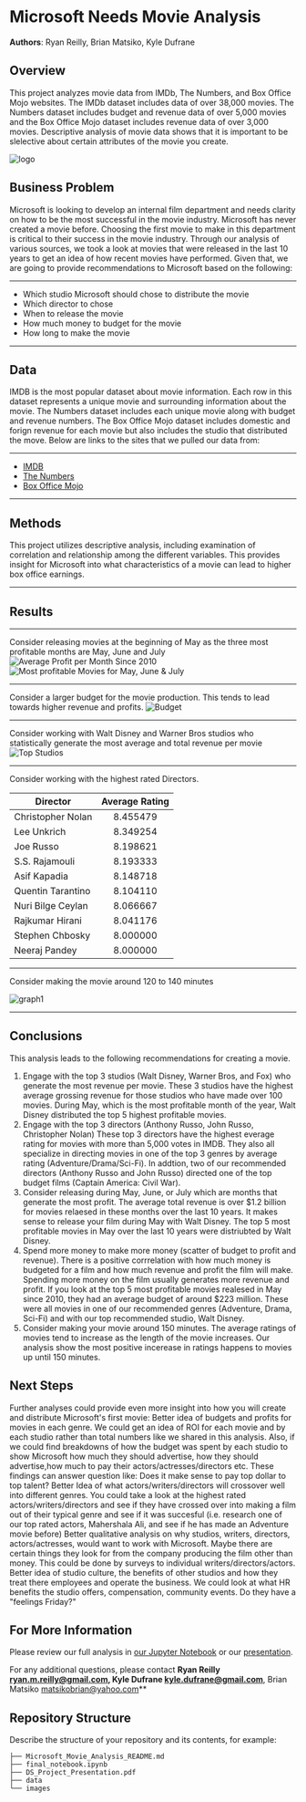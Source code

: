 # Microsoft Needs Movie Analysis

**Authors**: Ryan Reilly, Brian Matsiko, Kyle Dufrane

## Overview

This project analyzes movie data from IMDb, The Numbers, and Box Office Mojo websites. The IMDb dataset includes data of over 38,000 movies. The Numbers dataset includes budget and revenue data of over 5,000 movies and the Box Office Mojo dataset includes revenue data of over 3,000 movies. Descriptive analysis of movie data shows that it is important to be slelective about certain attributes of the movie you create.

![logo](images/logo.jpeg)

## Business Problem

Microsoft is looking to develop an internal film department and needs clarity on how to be the most successful in the movie industry. Microsoft has never created a movie before. Choosing the first movie to make in this department is critical to their success in the movie industry. Through our analysis of various sources, we took a look at movies that were released in the last 10 years to get an idea of how recent movies have performed. Given that, we are going to provide recommendations to Microsoft based on the following:
***
* Which studio Microsoft should chose to distribute the movie
* Which director to chose
* When to release the movie
* How much money to budget for the movie
* How long to make the movie
***

## Data

IMDB is the most popular dataset about movie information. Each row in this dataset represents a unique movie and surrounding information about the movie. The Numbers dataset includes each unique movie along with budget and revenue numbers. The Box Office Mojo dataset includes domestic and forign revenue for each movie but also includes the studio that distributed the move. Below are links to the sites that we pulled our data from:

***
* [IMDB](https://www.imdb.com/interfaces/)
* [The Numbers](https://www.the-numbers.com)
* [Box Office Mojo](https://www.boxofficemojo.com)
***

## Methods

This project utilizes descriptive analysis, including examination of correlation and relationship among the different variables. This provides insight for Microsoft into what characteristics of a movie can lead to higher box office earnings.

***

## Results

***
Consider releasing movies at the beginning of May as the three most profitable months are May, June and July
![Average Profit per Month Since 2010](./images/profit_per_month.png)
![Most profitable Movies for May, June & July](./images/most_profitable_movies.png)
***

Consider a larger budget for the movie production. This tends to lead towards higher revenue and profits.
![Budget](./images/budget_profit_revenue.png)
***

Consider working with Walt Disney and Warner Bros studios who statistically generate the most average and total revenue per movie
![Top Studios](./images/top_studios_revenue.png)
***

Consider working with the highest rated Directors.

| Director           | Average Rating|
| -------------      |:-------------:| 
| Christopher Nolan  |8.455479       | 
| Lee Unkrich        |8.349254       | 
| Joe Russo          |8.198621       |
| S.S. Rajamouli     |8.193333       | 
| Asif Kapadia       |8.148718       | 
| Quentin Tarantino  |8.104110       | 
| Nuri Bilge Ceylan  |8.066667       | 
| Rajkumar Hirani    |8.041176       | 
| Stephen Chbosky    |8.000000       | 
| Neeraj Pandey      |8.000000       | 
***

Consider making the movie around 120 to 140 minutes

![graph1](./images/rating_runtime_minutes.png)

***


## Conclusions

This analysis leads to the following recommendations for creating a movie.
1. Engage with the top 3 studios (Walt Disney, Warner Bros, and Fox) who generate the most revenue per movie.
These 3 studios have the highest average grossing revenue for those studios who have made over 100 movies. During May, which is the most profitable month of the year, Walt Disney distributed the top 5 highest profitable movies.
2. Engage with the top 3 directors (Anthony Russo, John Russo, Christopher Nolan)
These top 3 directors have the highest everage rating for movies with more than 5,000 votes in IMDB. They also all specialize in directing movies in one of the top 3 genres by average rating (Adventure/Drama/Sci-Fi). In addtion, two of our recommended directors (Anthony Russo and John Russo) directed one of the top budget films (Captain America: Civil War).
3. Consider releasing during May, June, or July which are months that generate the most profit.
The average total revenue is over $1.2 billion for movies relaesed in these months over the last 10 years. It makes sense to release your film during May with Walt Disney. The top 5 most profitable movies in May over the last 10 years were distriubted by Walt Disney.
4. Spend more money to make more money (scatter of budget to profit and revenue).
There is a positive corrrelation with how much money is budgeted for a film and how much revenue and profit the film will make. Spending more money on the film usually generates more revenue and profit. If you look at the top 5 most profitable movies realesed in May since 2010, they had an average budget of around $223 million. These were all movies in one of our recommended genres (Adventure, Drama, Sci-Fi) and with our top recommended studio, Walt Disney.
5. Consider making your movie around 150 minutes.
The average ratings of movies tend to increase as the length of the movie increases. Our analysis show the most positive incerease in ratings happens to movies up until 150 minutes.

## Next Steps

Further analyses could provide even more insight into how you will create and distribute Microsoft's first movie:
Better idea of budgets and profits for movies in each genre. We could get an idea of ROI for each movie and by each studio rather than total numbers like we shared in this analysis. Also, if we could find breakdowns of how the budget was spent by each studio to show Microsoft how much they should advertise, how they should advertise,how much to pay their actors/actresses/directors etc. These findings can answer question like: Does it make sense to pay top dollar to top talent?
Better Idea of what actors/writers/directors will crossover well into different genres. You could take a look at the highest rated actors/writers/directors and see if they have crossed over into making a film out of their typical genre and see if it was succesful (i.e. research one of our top rated actors, Mahershala Ali, and see if he has made an Adventure movie before)
Better qualitative analysis on why studios, writers, directors, actors/actresses, would want to work with Microsoft. Maybe there are certain things they look for from the company producing the film other than money. This could be done by surveys to individual writers/directors/actors.
Better idea of studio culture, the benefits of other studios and how they treat there employees and operate the business. We could look at what HR benefits the studio offers, compensation, community events. Do they have a "feelings Friday?"


## For More Information

Please review our full analysis in [our Jupyter Notebook](./final_notebook.ipynb) or our [presentation](./DS_Project_Presentation.pdf).

For any additional questions, please contact **Ryan Reilly ryan.m.reilly@gmail.com, Kyle Dufrane kyle.dufrane@gmail.com**, Brian Matsiko matsikobrian@yahoo.com**

## Repository Structure

Describe the structure of your repository and its contents, for example:

```
├── Microsoft_Movie_Analysis_README.md                          
├── final_notebook.ipynb   
├── DS_Project_Presentation.pdf         
├── data                            
└── images
```
